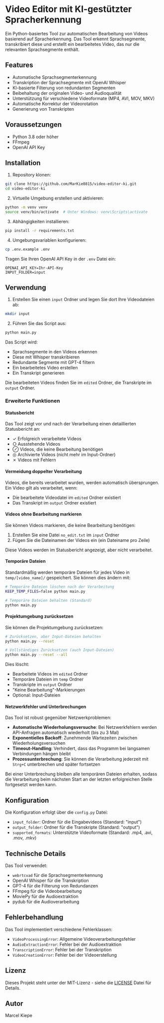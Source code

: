 # Video Editor mit KI-gestützter Spracherkennung

Ein Python-basiertes Tool zur automatischen Bearbeitung von Videos basierend auf Spracherkennung. Das Tool erkennt Sprachsegmente, transkribiert diese und erstellt ein bearbeitetes Video, das nur die relevanten Sprachsegmente enthält.

## Features

- Automatische Sprachsegmenterkennung
- Transkription der Sprachsegmente mit OpenAI Whisper
- KI-basierte Filterung von redundanten Segmenten
- Beibehaltung der originalen Video- und Audioqualität
- Unterstützung für verschiedene Videoformate (MP4, AVI, MOV, MKV)
- Automatische Korrektur der Videorotation
- Generierung von Transkripten

## Voraussetzungen

- Python 3.8 oder höher
- FFmpeg
- OpenAI API Key

## Installation

1. Repository klonen:
```bash
git clone https://github.com/MarKie0815/video-editor-ki.git
cd video-editor-ki
```

2. Virtuelle Umgebung erstellen und aktivieren:
```bash
python -m venv venv
source venv/bin/activate  # Unter Windows: venv\Scripts\activate
```

3. Abhängigkeiten installieren:
```bash
pip install -r requirements.txt
```

4. Umgebungsvariablen konfigurieren:
```bash
cp .env.example .env
```
Tragen Sie Ihren OpenAI API Key in der `.env` Datei ein:
```
OPENAI_API_KEY=Ihr-API-Key
INPUT_FOLDER=input
```

## Verwendung

1. Erstellen Sie einen `input` Ordner und legen Sie dort Ihre Videodateien ab:
```bash
mkdir input
```

2. Führen Sie das Script aus:
```bash
python main.py
```

Das Script wird:
- Sprachsegmente in den Videos erkennen
- Diese mit Whisper transkribieren
- Redundante Segmente mit GPT-4 filtern
- Ein bearbeitetes Video erstellen
- Ein Transkript generieren

Die bearbeiteten Videos finden Sie im `edited` Ordner, die Transkripte im `output` Ordner.

### Erweiterte Funktionen

#### Statusbericht

Das Tool zeigt vor und nach der Verarbeitung einen detaillierten Statusbericht an:
- ✓ Erfolgreich verarbeitete Videos
- ○ Ausstehende Videos
- ⊘ Videos, die keine Bearbeitung benötigen
- ◎ Archivierte Videos (nicht mehr im Input-Ordner)
- ✗ Videos mit Fehlern

#### Vermeidung doppelter Verarbeitung

Videos, die bereits verarbeitet wurden, werden automatisch übersprungen. Ein Video gilt als verarbeitet, wenn:
- Die bearbeitete Videodatei im `edited` Ordner existiert
- Das Transkript im `output` Ordner existiert

#### Videos ohne Bearbeitung markieren

Sie können Videos markieren, die keine Bearbeitung benötigen:
1. Erstellen Sie eine Datei `no_edit.txt` im `input` Ordner
2. Fügen Sie die Dateinamen der Videos ein (ein Dateiname pro Zeile)

Diese Videos werden im Statusbericht angezeigt, aber nicht verarbeitet.

#### Temporäre Dateien

Standardmäßig werden temporäre Dateien für jedes Video in `temp/[video_name]/` gespeichert. Sie können dies ändern mit:

```bash
# Temporäre Dateien löschen nach der Verarbeitung
KEEP_TEMP_FILES=false python main.py

# Temporäre Dateien behalten (Standard)
python main.py
```

#### Projektumgebung zurücksetzen

Sie können die Projektumgebung zurücksetzen:

```bash
# Zurücksetzen, aber Input-Dateien behalten
python main.py --reset

# Vollständiges Zurücksetzen (auch Input-Dateien)
python main.py --reset --all
```

Dies löscht:
- Bearbeitete Videos im `edited` Ordner
- Temporäre Dateien im `temp` Ordner
- Transkripte im `output` Ordner
- "Keine Bearbeitung"-Markierungen
- Optional: Input-Dateien

#### Netzwerkfehler und Unterbrechungen

Das Tool ist robust gegenüber Netzwerkproblemen:

- **Automatische Wiederholungsversuche**: Bei Netzwerkfehlern werden API-Anfragen automatisch wiederholt (bis zu 3 Mal)
- **Exponentielles Backoff**: Zunehmende Wartezeiten zwischen Wiederholungsversuchen
- **Timeout-Handling**: Verhindert, dass das Programm bei langsamen Verbindungen hängen bleibt
- **Prozessunterbrechung**: Sie können die Verarbeitung jederzeit mit `Strg+C` unterbrechen und später fortsetzen

Bei einer Unterbrechung bleiben alle temporären Dateien erhalten, sodass die Verarbeitung beim nächsten Start an der letzten erfolgreichen Stelle fortgesetzt werden kann.

## Konfiguration

Die Konfiguration erfolgt über die `config.py` Datei:

- `input_folder`: Ordner für die Eingabevideos (Standard: "input")
- `output_folder`: Ordner für die Transkripte (Standard: "output")
- `supported_formats`: Unterstützte Videoformate (Standard: .mp4, .avi, .mov, .mkv)

## Technische Details

Das Tool verwendet:
- `webrtcvad` für die Sprachsegmenterkennung
- OpenAI Whisper für die Transkription
- GPT-4 für die Filterung von Redundanzen
- FFmpeg für die Videobearbeitung
- MoviePy für die Audioextraktion
- pydub für die Audioverarbeitung

## Fehlerbehandlung

Das Tool implementiert verschiedene Fehlerklassen:
- `VideoProcessingError`: Allgemeine Videoverarbeitungsfehler
- `AudioExtractionError`: Fehler bei der Audioextraktion
- `TranscriptionError`: Fehler bei der Transkription
- `VideoCreationError`: Fehler bei der Videoerstellung

## Lizenz

Dieses Projekt steht unter der MIT-Lizenz - siehe die [LICENSE](LICENSE) Datei für Details.

## Autor

Marcel Kiepe